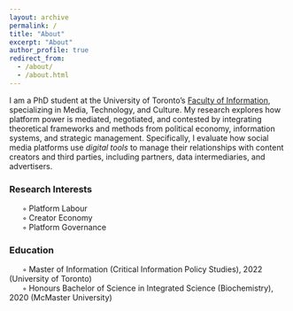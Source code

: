 ```yaml
---
layout: archive
permalink: /
title: "About"
excerpt: "About"
author_profile: true
redirect_from: 
  - /about/
  - /about.html
---
```


I am a PhD student at the University of Toronto’s [Faculty of Information](https://ischool.utoronto.ca), specializing in Media, Technology, and Culture. My research explores how platform power is mediated, negotiated, and contested by integrating theoretical frameworks and methods from political economy, information systems, and strategic management. Specifically, I evaluate how social media platforms use *digital tools* to manage their relationships with content creators and third parties, including partners, data intermediaries, and advertisers. 

### Research Interests 
&nbsp;&nbsp;&nbsp;&nbsp;&nbsp;&nbsp;◦ Platform Labour <br/>
&nbsp;&nbsp;&nbsp;&nbsp;&nbsp;&nbsp;◦ Creator Economy <br/>
&nbsp;&nbsp;&nbsp;&nbsp;&nbsp;&nbsp;◦ Platform Governance <br/>

### Education 
&nbsp;&nbsp;&nbsp;&nbsp;&nbsp;&nbsp;◦ Master of Information (Critical Information Policy Studies), 2022 (University of Toronto) <br/>
&nbsp;&nbsp;&nbsp;&nbsp;&nbsp;&nbsp;◦ Honours Bachelor of Science in Integrated Science (Biochemistry), 2020 (McMaster University)<br/>
